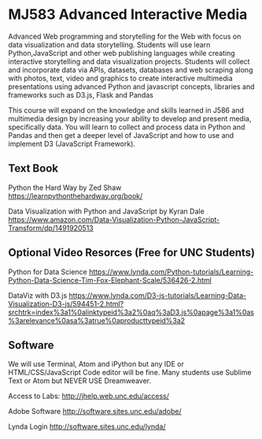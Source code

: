 # MJ583 Advanced Interactive Media

Advanced Web programming and storytelling for the Web with focus on data visualization and data storytelling. Students will use learn Python,JavaScript and other web publishing languages while creating interactive storytelling and data visualization projects. Students will collect and incorporate data via APIs, datasets, databases and web scraping along with photos, text, video and graphics to create interactive multimedia presentations using advanced Python and javascript concepts, libraries and frameworks such as D3.js, Flask and Pandas 

This course will expand on the knowledge and skills learned in J586 and multimedia design by increasing your ability to develop and present media, specifically data. You will learn to collect and process data in Python and Pandas and then get  a deeper level of JavaScript and how to use and implement D3 (JavaScript Framework).

## Text Book
Python the Hard Way by Zed Shaw 
https://learnpythonthehardway.org/book/ 

Data Visualization with Python and JavaScript by Kyran Dale
https://www.amazon.com/Data-Visualization-Python-JavaScript-Transform/dp/1491920513

## Optional Video Resorces (Free for UNC Students)
Python for Data Science https://www.lynda.com/Python-tutorials/Learning-Python-Data-Science-Tim-Fox-Elephant-Scale/536426-2.html

DataViz with D3.js https://www.lynda.com/D3-js-tutorials/Learning-Data-Visualization-D3-js/594451-2.html?srchtrk=index%3a1%0alinktypeid%3a2%0aq%3aD3.js%0apage%3a1%0as%3arelevance%0asa%3atrue%0aproducttypeid%3a2


## Software
We will use Terminal, Atom and iPython but any IDE or HTML/CSS/JavaScript Code editor will be fine. Many students use Sublime Text or Atom but NEVER USE Dreamweaver.


Access to Labs: 
http://jhelp.web.unc.edu/access/

Adobe Software
http://software.sites.unc.edu/adobe/

Lynda Login
http://software.sites.unc.edu/lynda/
